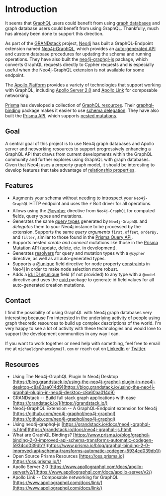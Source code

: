 # Introduction

It seems that [GraphQL](https://graphql.org/) users could benefit from using [graph databases](https://neo4j.com/developer/graph-database/) and graph database users could benefit from using GraphQL. Thankfully, much has already been done to support this direction.

As part of the [GRANDstack](https://grandstack.io/) project, [Neo4j](https://neo4j.com/) has built a GraphQL-Endpoint extension named [Neo4j-GraphQL](https://github.com/neo4j-graphql/neo4j-graphql), which provides an [auto-generated API](https://github.com/neo4j-graphql/neo4j-graphql#auto-generated-query-types) and custom database procedures for updating the schema and running operations. They have also built the [neo4j-graphql-js](https://www.npmjs.com/package/neo4j-graphql-js) package, which converts GraphQL requests directly to Cypher requests and is especially useful when the Neo4j-GraphQL extension is not available for some endpoint. 

The [Apollo Platform](https://www.apollographql.com/) provides a variety of technologies that support working with GraphQL, including [Apollo Server 2.0](https://www.apollographql.com/docs/apollo-server/v2/) and [Apollo Link](https://www.apollographql.com/docs/link/) for composable networking.

[Prisma](https://www.prisma.io/) has developed a collection of [GraphQL resources](https://oss.prisma.io). Their [graphql-binding](https://www.npmjs.com/package/graphql-binding) package makes it easier to use [schema delegation](https://dev-blog.apollodata.com/graphql-schema-delegation-9d832648c543). They have also built the [Prisma API](https://www.prisma.io/docs/reference/prisma-api/overview-ohm2ouceuj), which supports [nested mutations](https://www.prisma.io/docs/reference/prisma-api/mutations-ol0yuoz6go#nested-mutations).

## Goal

A central goal of this project is to use Neo4j graph databases and Apollo server and networking resources to support progressively enhancing a GraphQL API that draws from current developments within the GraphQL community and further explores using GraphQL with graph databases. Given that Neo4j uses a property graph model, it should be interesting to develop features that take advantage of [relationship properties](https://neo4j.com/docs/developer-manual/current/introduction/graphdb-concepts/#graphdb-neo4j-properties).

## Features

* Augments your schema without needing to introspect your `Neo4j-GraphQL` HTTP endpoint and uses the ⚡ Bolt driver for all operations.  
* Allows using the [@cypher](https://github.com/neo4j-graphql/neo4j-graphql#directives) directive from `Neo4j-GraphQL` for computed fields, query types and mutations.  
* Generates the same [query types](https://www.graph.cool/docs/reference/graphql-api/query-api-nia9nushae#query-arguments) generated by `Neo4j-GraphQL` and _delegates_ them to your Neo4j instance to be processed by the extension. Supports the same _query arguments_ `first`, `offset`, `orderBy,` and `filter`, similar to those found in the [Prisma Query API](https://www.graph.cool/docs/reference/graphql-api/query-api-nia9nushae#query-arguments). 
* Supports nested _create and connect_ mutations like those in the [Prisma Mutation API](https://www.prisma.io/docs/reference/prisma-api/mutations-ol0yuoz6go/#examples) \(update, delete, etc. in development\). 
* Generates [resolvers](https://www.apollographql.com/docs/graphql-tools/resolvers) for query and mutation types with a `@cypher` directive, as well as all auto-generated types.  
* Supports a [@unique](https://www.prisma.io/docs/1.4/reference/service-configuration/data-modelling-%28sdl%29-eiroozae8u/#field-constraints) field directive for node property [constraints](https://neo4j.com/docs/developer-manual/current/get-started/cypher/labels-constraints-and-indexes/) in Neo4j in order to make node selection more robust.   
* Adds a [id: ID! @unique](https://www.prisma.io/docs/1.4/reference/service-configuration/data-modelling-%28sdl%29-eiroozae8u/#system-fields) field \(if not provided\) to any type with a `@model` directive and uses the [cuid ](https://www.npmjs.com/package/cuid)package to generate id field values for all auto-generated creation mutations.

## Contact

I find the possibility of using GraphQL with Neo4j graph databases very interesting because I'm interested in the underlying activity of people using graph theoretic resources to build up complex descriptions of the world. I'm very happy to see a lot of activity with these technologies and would love to support the development communities in any way I can.

If you want to work together or need help with something, feel free to email me at `michaeldgrahams@gmail.com` or reach out on [LinkedIn](https://www.linkedin.com/in/michael-d-graham/) or [Twitter](https://twitter.com/michaeldgrahams).

## Resources

* Using The Neo4j-GraphQL Plugin In Neo4j Desktop  [https://blog.grandstack.io/using-the-neo4j-graphql-plugin-in-neo4j-desktop-c8a60aa014d9](https://blog.grandstack.io/using-the-neo4j-graphql-plugin-in-neo4j-desktop-c8a60aa014d9)  
* GRANDstack --  Build full stack graph applications with ease  [https://grandstack.io/](https://grandstack.io/)  
* Neo4j-GraphQL Extension --  A GraphQL-Endpoint extension for Neo4j [https://github.com/neo4j-graphql/neo4j-graphql](https://github.com/neo4j-graphql/neo4j-graphql)  
* Using neo4j-graphql-js  [https://grandstack.io/docs/neo4j-graphql-js.html](https://grandstack.io/docs/neo4j-graphql-js.html)  
* What are GraphQL Bindings?  [https://www.prisma.io/blog/graphql-binding-2-0-improved-api-schema-transforms-automatic-codegen-5934cd039db1/](https://www.prisma.io/blog/graphql-binding-2-0-improved-api-schema-transforms-automatic-codegen-5934cd039db1/)  
* Open Source Prisma Resources  [https://oss.prisma.io](https://oss.prisma.io/)/  
* Apollo Server 2.0  [https://www.apollographql.com/docs/apollo-server/v2/](https://www.apollographql.com/docs/apollo-server/v2/)  
* Apollo Link -- Composable networking for GraphQL [https://www.apollographql.com/docs/link/](https://www.apollographql.com/docs/link/)



